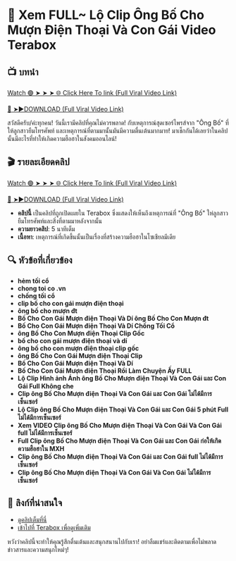# 🎥 Xem FULL~ Lộ Clip Ông Bố Cho Mượn Điện Thoại Và Con Gái Video Terabox

## 📺 บทนำ

[Watch 🟢 ➤ ➤ ➤ 🌐 Click Here To link (Full Viral Video Link)](https://bit.ly/3YPG0VJ)

[🔴 ➤►DOWNLOAD (Full Viral Video Link)](https://bit.ly/3YPG0VJ)

สวัสดีครับ/ค่ะทุกคน! วันนี้เรามีคลิปที่คุณไม่ควรพลาด! กับเหตุการณ์สุดเซอร์ไพรส์จาก "Ông Bố" ที่ให้ลูกสาวยืมโทรศัพท์ และเหตุการณ์ที่ตามมานั้นมันมีความตื่นเต้นมากมาย! มาเช็กกันได้เลยว่าในคลิปนั้นมีอะไรที่ทำให้เกิดความฮือฮาในสังคมออนไลน์!

## 🎬 รายละเอียดคลิป

[Watch 🟢 ➤ ➤ ➤ 🌐 Click Here To link (Full Viral Video Link)](https://bit.ly/3YPG0VJ)

[🔴 ➤►DOWNLOAD (Full Viral Video Link)](https://bit.ly/3YPG0VJ)

- **คลิปนี้** เป็นคลิปที่ถูกเปิดเผยใน Terabox ซึ่งแสดงให้เห็นถึงเหตุการณ์ที่ "Ông Bố" ให่ลูกสาวยืมโทรศัพท์และสิ่งที่ตามมาหลังจากนั้น
- **ความยาวคลิป**: 5 นาทีเต็ม
- **เนื้อหา**: เหตุการณ์ที่เกิดขึ้นนั้นเป็นเรื่องที่สร้างความฮือฮาในโซเชียลมีเดีย

## 🔍 หัวข้อที่เกี่ยวข้อง

- **hẻm tối cổ**
- **chong toi co .vn**
- **chống tối cổ**
- **clip bố cho con gái mượn điện thoại**
- **ông bố cho mượn đt**
- **Bố Cho Con Gái Mượn điện Thoại Và Dí ông Bố Cho Con Mượn đt**
- **Bố Cho Con Gái Mượn điện Thoại Và Dí Chống Tối Cổ**
- **ông Bố Cho Con Mượn điện Thoại Clip Gốc**
- **bố cho con gái mượn điện thoại và dí**
- **ông bố cho con mượn điện thoại clip gốc**
- **ông Bố Cho Con Gái Mượn điện Thoại Clip**
- **Bố Cho Con Gái Mượn điện Thoại Và Dí**
- **Bố Cho Con Gái Mượn điện Thoại Rồi Làm Chuyện Ấy FULL**
- **Lộ Clip Hình ảnh Ánh ông Bố Cho Mượn điện Thoại Và Con Gái และ Con Gái Full Không che**
- **Clip ông Bố Cho Mượn điện Thoại Và Con Gái และ Con Gái ไม่ได้มีการเซ็นเซอร์**
- **Lộ Clip ông Bố Cho Mượn điện Thoại Và Con Gái และ Con Gái 5 phút Full ไม่ได้มีการเซ็นเซอร์**
- **Xem VIDEO Clip ông Bố Cho Mượn điện Thoại Và Con Gái Và Con Gái full ไม่ได้มีการเซ็นเซอร์**
- **Full Clip ông Bố Cho Mượn điện Thoại Và Con Gái และ Con Gái ก่อให้เกิดความฮือฮาใน MXH**
- **Clip ông Bố Cho Mượn điện Thoại Và Con Gái และ Con Gái full ไม่ได้มีการเซ็นเซอร์**
- **Clip ông Bố Cho Mượn điện Thoại Và Con Gái Và Con Gái ไม่ได้มีการเซ็นเซอร์**

## 🔗 ลิงก์ที่น่าสนใจ

- [ดูคลิปเต็มที่นี่](https://github.com/xem-full-l-clip-ng-b-cho-m-n-i-n-tho-i)
- [เข้าไปที่ Terabox เพื่อดูเพิ่มเติม](https://github.com/xem-full-l-clip-ng-b-cho-m-n-i-n-tho-i)

หวังว่าคลิปนี้จะทำให้คุณรู้สึกตื่นเต้นและสนุกสนานไปกับเรา! อย่าลืมแชร์และติดตามเพื่อไม่พลาดข่าวสารและความสนุกใหม่ๆ!
